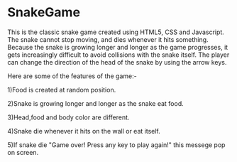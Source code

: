 # SnakeGame

This is the classic  snake game created using HTML5, CSS and Javascript. The snake cannot stop moving, and dies whenever
it hits something. Because the snake is growing longer and longer as
the game progresses, it gets increasingly difficult to avoid collisions with the snake itself.
The player can change the direction of the head of the snake by using the arrow keys.

Here are some of the features of the game:-

1)Food is created at random position.

2)Snake is growing longer and longer as the snake eat food.

3)Head,food and body color are different.

4)Snake die whenever it hits on the wall or eat itself.

5)If snake die "Game over! Press any key to play again!" this messege pop on screen.
